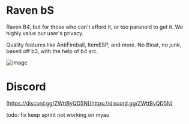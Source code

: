 # Raven bS

Raven B4, but for those who can't afford it, or too paranoid to get it. We highly value our user's privacy.

Quality features like AntiFireball, ItemESP, and more. No Bloat, no junk, based off b3, with the help of b4 src.

![image](https://github.com/user-attachments/assets/d2568078-6e45-46d7-8480-9f5d5eb6bc23)

# Discord
[https://discord.gg/ZWttByQD5N](https://discord.gg/ZWttByQD5N)


todo:
fix keep sprint not working on myau